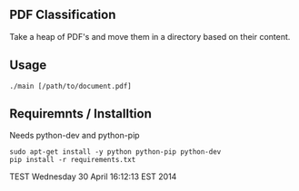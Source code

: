 PDF Classification
------------------

Take a heap of PDF's and move them in a directory based on their content.


Usage
-----

    ./main [/path/to/document.pdf]

Requiremnts / Installtion
-------------------------

Needs python-dev and python-pip

    sudo apt-get install -y python python-pip python-dev
	pip install -r requirements.txt


TEST
Wednesday 30 April  16:12:13 EST 2014
